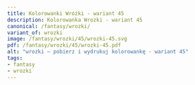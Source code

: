 ```yaml
---
title: Kolorowanki Wróżki - wariant 45
description: Kolorowanka Wrozki - wariant 45
canonical: /fantasy/wrozki/
variant_of: wrozki
image: /fantasy/wrozki/45/wrozki-45.svg
pdf: /fantasy/wrozki/45/wrozki-45.pdf
alt: "wrozki – pobierz i wydrukuj kolorowankę - wariant 45"
tags:
- fantasy
- wrozki
---
```

